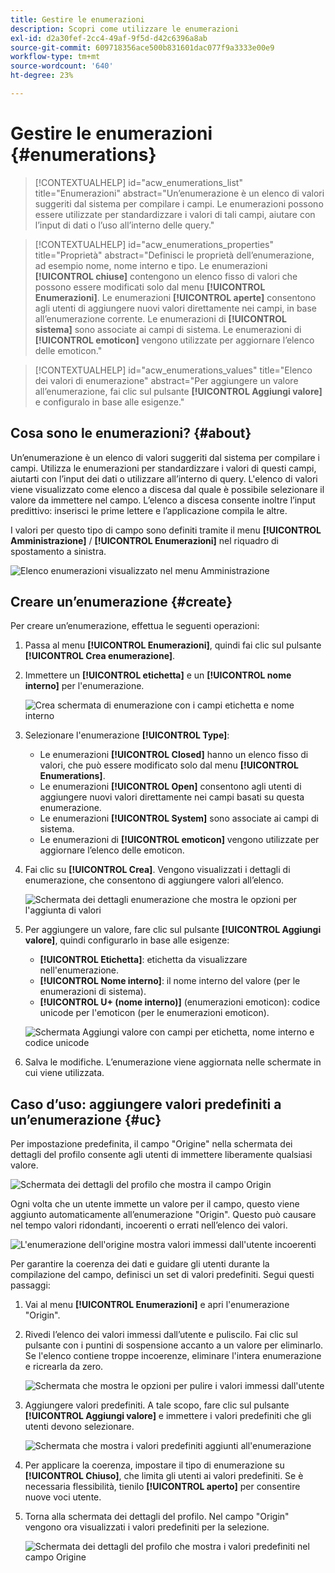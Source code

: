```yaml
---
title: Gestire le enumerazioni
description: Scopri come utilizzare le enumerazioni
exl-id: d2a30fef-2cc4-49af-9f5d-d42c6396a8ab
source-git-commit: 609718356ace500b831601dac077f9a3333e00e9
workflow-type: tm+mt
source-wordcount: '640'
ht-degree: 23%

---
```


# Gestire le enumerazioni {#enumerations}

>[!CONTEXTUALHELP]
>id="acw_enumerations_list"
>title="Enumerazioni"
>abstract="Un’enumerazione è un elenco di valori suggeriti dal sistema per compilare i campi. Le enumerazioni possono essere utilizzate per standardizzare i valori di tali campi, aiutare con l’input di dati o l’uso all’interno delle query."

>[!CONTEXTUALHELP]
>id="acw_enumerations_properties"
>title="Proprietà"
>abstract="Definisci le proprietà dell’enumerazione, ad esempio nome, nome interno e tipo. Le enumerazioni **[!UICONTROL chiuse]** contengono un elenco fisso di valori che possono essere modificati solo dal menu **[!UICONTROL Enumerazioni]**. Le enumerazioni **[!UICONTROL aperte]** consentono agli utenti di aggiungere nuovi valori direttamente nei campi, in base all’enumerazione corrente. Le enumerazioni di **[!UICONTROL sistema]** sono associate ai campi di sistema. Le enumerazioni di **[!UICONTROL emoticon]** vengono utilizzate per aggiornare l’elenco delle emoticon."

>[!CONTEXTUALHELP]
>id="acw_enumerations_values"
>title="Elenco dei valori di enumerazione"
>abstract="Per aggiungere un valore all’enumerazione, fai clic sul pulsante **[!UICONTROL Aggiungi valore]** e configuralo in base alle esigenze."

## Cosa sono le enumerazioni? {#about}

Un’enumerazione è un elenco di valori suggeriti dal sistema per compilare i campi. Utilizza le enumerazioni per standardizzare i valori di questi campi, aiutarti con l’input dei dati o utilizzare all’interno di query. L&#39;elenco di valori viene visualizzato come elenco a discesa dal quale è possibile selezionare il valore da immettere nel campo. L’elenco a discesa consente inoltre l’input predittivo: inserisci le prime lettere e l’applicazione compila le altre.

I valori per questo tipo di campo sono definiti tramite il menu **[!UICONTROL Amministrazione]** / **[!UICONTROL Enumerazioni]** nel riquadro di spostamento a sinistra.

![Elenco enumerazioni visualizzato nel menu Amministrazione](assets/enumeration-list.png)

## Creare un’enumerazione {#create}

Per creare un’enumerazione, effettua le seguenti operazioni:

1. Passa al menu **[!UICONTROL Enumerazioni]**, quindi fai clic sul pulsante **[!UICONTROL Crea enumerazione]**.

1. Immettere un **[!UICONTROL etichetta]** e un **[!UICONTROL nome interno]** per l&#39;enumerazione.

   ![Crea schermata di enumerazione con i campi etichetta e nome interno](assets/enumeration-create.png)

1. Selezionare l&#39;enumerazione **[!UICONTROL Type]**:

   * Le enumerazioni **[!UICONTROL Closed]** hanno un elenco fisso di valori, che può essere modificato solo dal menu **[!UICONTROL Enumerations]**.
   * Le enumerazioni **[!UICONTROL Open]** consentono agli utenti di aggiungere nuovi valori direttamente nei campi basati su questa enumerazione.
   * Le enumerazioni **[!UICONTROL System]** sono associate ai campi di sistema.
   * Le enumerazioni di **[!UICONTROL emoticon]** vengono utilizzate per aggiornare l’elenco delle emoticon.

1. Fai clic su **[!UICONTROL Crea]**. Vengono visualizzati i dettagli di enumerazione, che consentono di aggiungere valori all’elenco.

   ![Schermata dei dettagli enumerazione che mostra le opzioni per l&#39;aggiunta di valori](assets/enumeration-details.png)

1. Per aggiungere un valore, fare clic sul pulsante **[!UICONTROL Aggiungi valore]**, quindi configurarlo in base alle esigenze:

   * **[!UICONTROL Etichetta]**: etichetta da visualizzare nell&#39;enumerazione.
   * **[!UICONTROL Nome interno]**: il nome interno del valore (per le enumerazioni di sistema).
   * **[!UICONTROL U+ (nome interno)]** (enumerazioni emoticon): codice unicode per l&#39;emoticon (per le enumerazioni emoticon).

   ![Schermata Aggiungi valore con campi per etichetta, nome interno e codice unicode](assets/enumeration-emoticon.png)

1. Salva le modifiche. L’enumerazione viene aggiornata nelle schermate in cui viene utilizzata.

## Caso d’uso: aggiungere valori predefiniti a un’enumerazione {#uc}

Per impostazione predefinita, il campo &quot;Origine&quot; nella schermata dei dettagli del profilo consente agli utenti di immettere liberamente qualsiasi valore.

![Schermata dei dettagli del profilo che mostra il campo Origin](assets/enumeration-uc-profile.png)

Ogni volta che un utente immette un valore per il campo, questo viene aggiunto automaticamente all’enumerazione &quot;Origin&quot;. Questo può causare nel tempo valori ridondanti, incoerenti o errati nell’elenco dei valori.

![L&#39;enumerazione dell&#39;origine mostra valori immessi dall&#39;utente incoerenti](assets/enumeration-uc-choice.png)

Per garantire la coerenza dei dati e guidare gli utenti durante la compilazione del campo, definisci un set di valori predefiniti. Segui questi passaggi:

1. Vai al menu **[!UICONTROL Enumerazioni]** e apri l&#39;enumerazione &quot;Origin&quot;.

2. Rivedi l’elenco dei valori immessi dall’utente e puliscilo. Fai clic sul pulsante con i puntini di sospensione accanto a un valore per eliminarlo. Se l&#39;elenco contiene troppe incoerenze, eliminare l&#39;intera enumerazione e ricrearla da zero.

   ![Schermata che mostra le opzioni per pulire i valori immessi dall&#39;utente](assets/enumeration-uc-clean.png)

3. Aggiungere valori predefiniti. A tale scopo, fare clic sul pulsante **[!UICONTROL Aggiungi valore]** e immettere i valori predefiniti che gli utenti devono selezionare.

   ![Schermata che mostra i valori predefiniti aggiunti all&#39;enumerazione](assets/enumeration-uc-create.png)

4. Per applicare la coerenza, impostare il tipo di enumerazione su **[!UICONTROL Chiuso]**, che limita gli utenti ai valori predefiniti. Se è necessaria flessibilità, tienilo **[!UICONTROL aperto]** per consentire nuove voci utente.

5. Torna alla schermata dei dettagli del profilo. Nel campo &quot;Origin&quot; vengono ora visualizzati i valori predefiniti per la selezione.

   ![Schermata dei dettagli del profilo che mostra i valori predefiniti nel campo Origine](assets/enumeration-uc-populated.png)